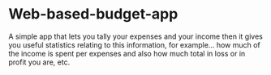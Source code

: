 # Web-based-budget-app
A simple app that lets you tally your expenses and your income
then it gives you useful statistics relating to this information, for example...
how much of the income is spent per expenses and also how much total in loss or in profit you are, etc.
